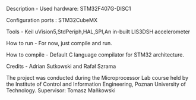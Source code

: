 Description - Used hardware: STM32F407G-DISC1

Configuration ports : STM32CubeMX

Tools - Keil uVision5,StdPeriph,HAL,SPI,An in-built LIS3DSH accelerometer

How to run - For now, just compile and run.

How to compile - Default C language compilator for STM32 architecture.

Credits - Adrian Sutkowski and Rafał Szrama

The project was conducted during the Microprocessor Lab course held by the Institute of Control and Information Engineering, Poznan University of Technology. Supervisor: Tomasz Mañkowski
